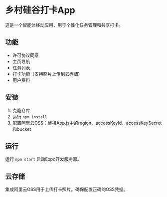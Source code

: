 # 乡村硅谷打卡App

这是一个智能体移动应用，用于个性化任务管理和共享打卡。

## 功能
- 许可协议同意
- 主页导航
- 任务列表
- 打卡功能（支持照片上传到云存储）
- 用户资料

## 安装
1. 克隆仓库
2. 运行 `npm install`
3. 配置阿里云OSS：替换App.js中的region、accessKeyId、accessKeySecret和bucket

## 运行
运行 `npm start` 启动Expo开发服务器。

## 云存储
集成阿里云OSS用于上传打卡照片。确保配置正确的OSS凭据。
